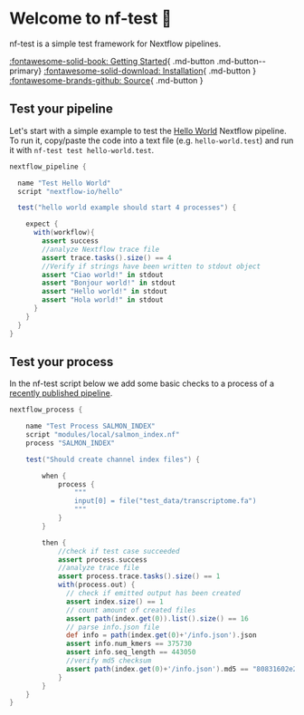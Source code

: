 # Welcome to nf-test 🚀

nf-test is a simple test framework for Nextflow pipelines.


[:fontawesome-solid-book: Getting Started](getting-started.md){ .md-button .md-button--primary} [:fontawesome-solid-download: Installation](installation.md){ .md-button } [:fontawesome-brands-github: Source](https://github.com/askimed/nf-test){ .md-button }

## Test your pipeline
Let's start with a simple example to test the [Hello World](https://github.com/nextflow-io/hello) Nextflow pipeline. To run it, copy/paste the code into a text file (e.g. `hello-world.test`) and run it with `nf-test test hello-world.test`.

```Groovy
nextflow_pipeline {

  name "Test Hello World"
  script "nextflow-io/hello"

  test("hello world example should start 4 processes") {

    expect {
      with(workflow){
        assert success
        //analyze Nextflow trace file
        assert trace.tasks().size() == 4
        //Verify if strings have been written to stdout object
        assert "Ciao world!" in stdout
        assert "Bonjour world!" in stdout
        assert "Hello world!" in stdout
        assert "Hola world!" in stdout
      }
    }
  }
}
```
## Test your process
In the nf-test script below we add some basic checks to a process of a [recently published pipeline](https://github.com/GoekeLab/bioinformatics-workflows/tree/master/nextflow).

```Groovy
nextflow_process {

    name "Test Process SALMON_INDEX"
    script "modules/local/salmon_index.nf"
    process "SALMON_INDEX"

    test("Should create channel index files") {

        when {
            process {
                """
                input[0] = file("test_data/transcriptome.fa")
                """
            }
        }

        then {
            //check if test case succeeded
            assert process.success
            //analyze trace file
            assert process.trace.tasks().size() == 1
            with(process.out) {
              // check if emitted output has been created
              assert index.size() == 1
              // count amount of created files
              assert path(index.get(0)).list().size() == 16
              // parse info.json file
              def info = path(index.get(0)+'/info.json').json
              assert info.num_kmers == 375730
              assert info.seq_length == 443050
              //verify md5 checksum
              assert path(index.get(0)+'/info.json').md5 == "80831602e2ac825e3e63ba9df5d23505"
            }
        }
    }
}

```
